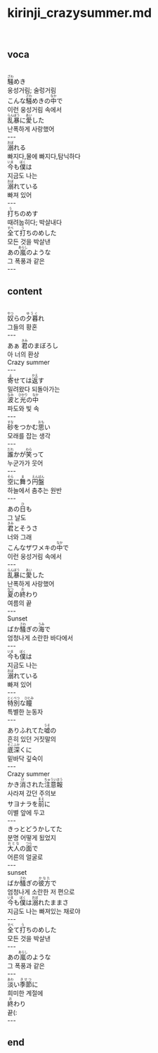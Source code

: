 <h1>kirinji_crazysummer.md</h1><br>
<h2>voca</h2><br>
<ruby>騒<rt>ざわ</rt></ruby>めき<br>
웅성거림; 술렁거림<br>
こんな<ruby>騒<rt>ざわ</rt></ruby>めきの<ruby>中<rt>なか</rt></ruby>で<br>
이런 웅성거림 속에서<br>
<ruby>乱暴<rt>らんぼう</rt></ruby>に<ruby>愛<rt>あい</rt></ruby>した<br>
난폭하게 사랑했어<br>
---<br>
<ruby>溺<rt>おぼ</rt></ruby>れる<br>
빠지다,물에 빠지다,탐닉하다<br>
<ruby>今<rt>いま</rt></ruby>も<ruby>僕<rt>ぼく</rt></ruby>は<br>
지금도 나는<br>
<ruby>溺<rt>おぼ</rt></ruby>れている<br>
빠져 있어<br>
---<br>
<ruby>打<rt>う</rt></ruby>ちのめす<br>
때려눕히다; 박살내다<br>
<ruby>全<rt>すべ</rt></ruby>て<ruby>打<rt>う</rt></ruby>ちのめした<br>
모든 것을 박살낸<br>
あの<ruby>嵐<rt>あらし</rt></ruby>のような<br>
그 폭풍과 같은<br>
---<br>
<h2>content</h2><br>
<ruby>奴<rt>やつ</rt></ruby>らの<ruby>夕暮<rt>ゆうぐ</rt></ruby>れ<br>
그들의 황혼<br>
---<br>
あぁ <ruby>君<rt>きみ</rt></ruby>のまぼろし<br>
아 너의 환상<br>
Crazy summer<br>
---<br>
<ruby>寄<rt>よ</rt></ruby>せては<ruby>返<rt>かえ</rt></ruby>す<br>
밀려왔다 되돌아가는 <br>
<ruby>波<rt>なみ</rt></ruby>と<ruby>光<rt>ひかり</rt></ruby>の<ruby>中<rt>なか</rt></ruby><br>
파도와 빛 속<br>
---<br>
<ruby>砂<rt>すな</rt></ruby>をつかむ<ruby>思<rt>おも</rt></ruby>い<br>
모래를 잡는 생각<br>
---<br>
<ruby>誰<rt>だれ</rt></ruby>かが<ruby>笑<rt>わら</rt></ruby>って<br>
누군가가 웃어<br>
---<br>
<ruby>空<rt>そら</rt></ruby>に<ruby>舞<rt>ま</rt></ruby>う<ruby>円盤<rt>えんばん</rt></ruby><br>
하늘에서 춤추는 원반<br>
---<br>
あの<ruby>日<rt>ひ</rt></ruby>も<br>
그 날도<br>
<ruby>君<rt>きみ</rt></ruby>とそうさ<br>
너와 그래<br>
こんなザワメキの<ruby>中<rt>なか</rt></ruby>で<br>
이런 웅성거림 속에서<br>
---<br>
<ruby>乱暴<rt>らんぼう</rt></ruby>に<ruby>愛<rt>あい</rt></ruby>した<br>
난폭하게 사랑했어<br>
<ruby>夏<rt>なつ</rt></ruby>の<ruby>終<rt>お</rt></ruby>わり<br>
여름의 끝<br>
---<br>
Sunset<br>
ばか<ruby>騷<rt>さわ</rt></ruby>ぎの<ruby>海<rt>うみ</rt></ruby>で<br>
엄청나게 소란한 바다에서<br>
---<br>
<ruby>今<rt>いま</rt></ruby>も<ruby>僕<rt>ぼく</rt></ruby>は<br>
지금도 나는<br>
<ruby>溺<rt>おぼ</rt></ruby>れている<br>
빠져 있어<br>
---<br>
<ruby>特別<rt>とくべつ</rt></ruby>な<ruby>瞳<rt>ひとみ</rt></ruby><br>
특별한 눈동자<br>
---<br>
ありふれてた<ruby>嘘<rt>うそ</rt></ruby>の<br>
흔히 있던 거짓말의<br>
<ruby>底深<rt>そこふか</rt></ruby>くに<br>
밑바닥 깊숙이<br>
---<br>
Crazy summer<br>
かき<ruby>消<rt>け</rt></ruby>された<ruby>注意報<rt>ちゅういほう</rt></ruby><br>
사라져 갔던 주의보<br>
サヨナラを<ruby>前<rt>まえ</rt></ruby>に<br>
이별 앞에 두고<br>
---<br>
きっとどうかしてた<br>
분명 어떻게 됬었지 <br>
<ruby>大人<rt>おとな</rt></ruby>の<ruby>面<rt>つら</rt></ruby>で<br>
어른의 얼굴로<br>
---<br>
sunset<br>
ばか<ruby>騷<rt>さわ</rt></ruby>ぎの<ruby>彼方<rt>かなた</rt></ruby>で<br>
엄청나게 소란한 저 편으로<br>
<ruby>今<rt>いま</rt></ruby>も<ruby>僕<rt>ぼく</rt></ruby>は<ruby>溺<rt>おぼ</rt></ruby>れたままさ<br>
지금도 나는 빠져있는 채로야<br>
---<br>
<ruby>全<rt>すべ</rt></ruby>て<ruby>打<rt>う</rt></ruby>ちのめした<br>
모든 것을 박살낸<br>
---<br>
あの<ruby>嵐<rt>あらし</rt></ruby>のような<br>
그 폭풍과 같은<br>
---<br>
<ruby>淡<rt>あわ</rt></ruby>い<ruby>季節<rt>きせつ</rt></ruby>に<br>
희미한 계절에<br>
<ruby>終<rt>お</rt></ruby>わり<br>
끝(:<br>
---<br>
<h2>end</h2><br>